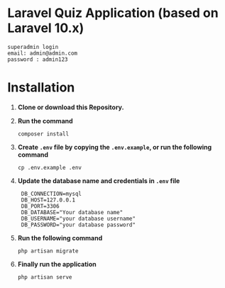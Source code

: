 # Laravel  Quiz Application (based on Laravel 10.x)


```
superadmin login
email: admin@admin.com
password : admin123
```

# Installation

1. **Clone or download this Repository.**
2. **Run the command**
   ```
   composer install

   ```

3. **Create `.env` file by copying the `.env.example`, or run the following command**
   ```
   cp .env.example .env
   ```

4. **Update the database name and credentials in `.env` file**  
   ```
    DB_CONNECTION=mysql
    DB_HOST=127.0.0.1
    DB_PORT=3306
    DB_DATABASE="Your database name"
    DB_USERNAME="your database username"
    DB_PASSWORD="your database password"
   ```
5. **Run the following command**
   ```
   php artisan migrate
   ```
6. **Finally run the application**
   ```
   php artisan serve
   ```

